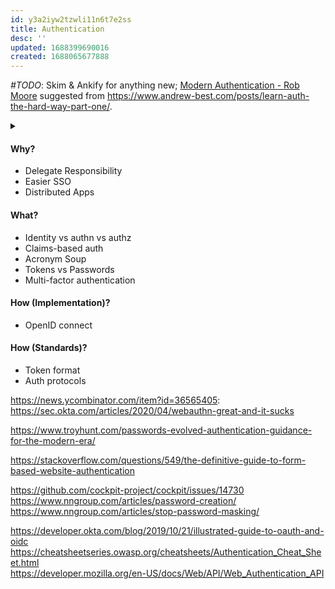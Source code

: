 ```yaml
---
id: y3a2iyw2tzwli11n6t7e2ss
title: Authentication
desc: ''
updated: 1688399690016
created: 1688065677888
---
```


_\#TODO_:
Skim & Ankify for anything new; [Modern Authentication - Rob Moore](https://youtu.be/X6a9bjNutEw) suggested from https://www.andrew-best.com/posts/learn-auth-the-hard-way-part-one/.

<details>
<summary></summary>

![modn-auth-rob-moore-talk-1](/assets/images/modn-auth-rob-moore-talk-1.png)

</details>

#### Why?
- Delegate Responsibility
- Easier SSO
- Distributed Apps
#### What?
- Identity vs authn vs authz
- Claims-based auth
- Acronym Soup
- Tokens vs Passwords
- Multi-factor authentication
#### How (Implementation)?
- OpenID connect
#### How (Standards)?
- Token format
- Auth protocols

https://news.ycombinator.com/item?id=36565405: https://sec.okta.com/articles/2020/04/webauthn-great-and-it-sucks

https://www.troyhunt.com/passwords-evolved-authentication-guidance-for-the-modern-era/  

https://stackoverflow.com/questions/549/the-definitive-guide-to-form-based-website-authentication  

https://github.com/cockpit-project/cockpit/issues/14730  
https://www.nngroup.com/articles/password-creation/  
https://www.nngroup.com/articles/stop-password-masking/  

https://developer.okta.com/blog/2019/10/21/illustrated-guide-to-oauth-and-oidc  
https://cheatsheetseries.owasp.org/cheatsheets/Authentication_Cheat_Sheet.html  
https://developer.mozilla.org/en-US/docs/Web/API/Web_Authentication_API  
